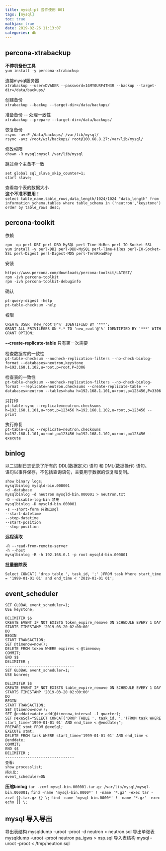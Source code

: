 ```yaml
---
title: mysql-pt 套件使用 001
tags: [mysql]
toc: true
mathjax: true
date: 2019-02-26 11:13:07
categories: db
---
```

## percona-xtrabackup 
**不停机备份工具**  
`yum install -y percona-xtrabackup` 

连接mysql服务器  
`xtrabackup --user=DVADER --password=14MY0URF4TH3R --backup --target-dir=/data/backups/`  

创建备份  
`xtrabackup --backup --target-dir=/data/backups/`  

准备备份 -- 处理一致性  
`xtrabackup --prepare --target-dir=/data/backups/`  

恢复备份  
`rsync -avrP /data/backups/ /var/lib/mysql/`  
`rsync -avz /root/wzl/backups/ root@100.68.8.27:/var/lib/mysql/`  

修改权限  
`chown -R mysql:mysql /var/lib/mysql` 

跳过单个主备不一致
```
set global sql_slave_skip_counter=1;
start slave;  
```

查看每个表的数据大小  
**这个不准不要用！**  
`select table_name,table_rows,data_length/1024/1024 "data_length" from information_schema.tables where table_schema in ('neutron','keystone') order by table_rows desc;`

## percona-toolkit
依赖  
```
rpm -qa perl-DBI perl-DBD-MySQL perl-Time-HiRes perl-IO-Socket-SSL  
yum install -y perl-DBI perl-DBD-MySQL perl-Time-HiRes perl-IO-Socket-SSL perl-Digest perl-Digest-MD5 perl-TermReadKey  
```

安装  
```
https://www.percona.com/downloads/percona-toolkit/LATEST/  
rpm -ivh percona-toolkit  
rpm -ivh percona-toolkit-debuginfo  
```

确认  
```
pt-query-digest -help  
pt-table-checksum -help  
```

权限  
```
CREATE USER 'new_root'@'%' IDENTIFIED BY '***';    
GRANT ALL PRIVILEGES ON *.* TO 'new_root'@'%' IDENTIFIED BY '***' WITH GRANT OPTION;  
```

**--create-replicate-table** 只有第一次需要 

检查数据库的一致性  
`pt-table-checksum --nocheck-replication-filters --no-check-binlog-format --databases=neutron,keystone h=192.168.1.102,u=root,p=root,P=3306`  

检查表的一致性  
`pt-table-checksum --nocheck-replication-filters --no-check-binlog-format --replicate=neutron.checksums --create-replicate-table --databases=neutron --tables=haha h=192.168.1.101,u=root,p=123456,P=3306`  

只打印  
`pt-table-sync --replicate=neutron.checksums h=192.168.1.101,u=root,p=123456 h=192.168.1.102,u=root,p=123456 --print`  

执行修复  
`pt-table-sync --replicate=neutron.checksums h=192.168.1.101,u=root,p=123456 h=192.168.1.102,u=root,p=123456 --execute`  

## binlog
以二进制日志记录了所有的 DDL(数据定义) 语句 和 DML(数据操作) 语句。  
语句以事件保存，不包括查询语句，主要用于数据的恢复和复制。
```
show binary logs;
mysqlbinlog mysqld-bin.000001
-d -database
mysqlbinlog -d neutron mysqld-bin.000001 > neutron.txt
-D --disable-log-bin 禁用
mysqlbinlog -D mysqld-bin.000001
-s --short-form 只输出sql
--start-datetime
--stop-datetime
--start-position
--stop-position
```

**远程读取** 
```
-R --read-from-remote-server  
-h --host  
mysqlbinlog -R -h 192.168.0.1 -p root mysqld-bin.000001
```

**批量删除表**
```
Select CONCAT( 'drop table ', task_id, ';' )FROM task Where start_time = '1999-01-01 01' and end_time < '2019-01-01 01';
```

## event_scheduler
```
SET GLOBAL event_scheduler=1;
USE keystone;

DELIMITER $$
CREATE EVENT IF NOT EXISTS token_expire_remove ON SCHEDULE EVERY 1 DAY STARTS TIMESTAMP '2019-03-20 02:00:00'
DO
BEGIN
START TRANSACTION;
SET @timenow=now();
DELETE FROM token WHERE expires < @timenow;
COMMIT;
END $$
DELIMITER ;
-------------------------------
SET GLOBAL event_scheduler=1;
USE bonree;

DELIMITER $$
CREATE EVENT IF NOT EXISTS table_expire_remove ON SCHEDULE EVERY 1 DAY STARTS TIMESTAMP '2019-03-20 02:00:00'
DO
BEGIN
START TRANSACTION;
SET @timenow=now();
SET @enddate=date_add(@timenow,interval -1 quarter);
SET @exeSql="SELECT CONCAT('DROP TABLE ', task_id, ';')FROM task WHERE start_time='1999-01-01 01' AND end_time < @enddate;";
PREPARE stmt FROM @exeSql;
EXECUTE stmt;
DELETE FROM task WHERE start_time='1999-01-01 01' AND end_time < @enddate;
COMMIT;
END $$
DELIMITER ;
-------------------------------
查看:
show processlist;
持久化:
event_scheduler=ON
```

**压缩binlog**
`tar -zcvf mysql-bin.000001.tar.gz /var/lib/mysql/mysql-bin.000001;`
`find -name 'mysql-bin.0000*' ! -name '*.gz' -exec tar -zcvf {}.tar.gz {} \;`
`find -name 'mysql-bin.0000*' ! -name '*.gz' -exec echo {} \;`

## mysql 导入导出
导出表结构
mysqldump -uroot -proot -d neutron > neutron.sql
导出单张表
mysqldump -uroot -proot neutron pa_igws > nsp.sql
导入表结构
mysql -uroot -proot < /tmp/neutron.sql
